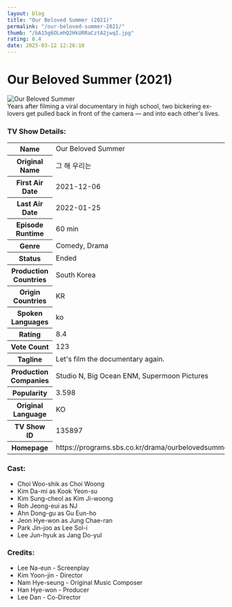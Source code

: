 ```yaml
---
layout: blog
title: "Our Beloved Summer (2021)"
permalink: "/our-beloved-summer-2021/"
thumb: "/bA15g6OLmhQ2HkURRaCztA2jwqI.jpg"
rating: 8.4
date: 2025-03-12 12:26:10
---
```

<h1 class="title">Our Beloved Summer (2021)</h1><div class="poster"><img src="{{ site.imglink }}/bA15g6OLmhQ2HkURRaCztA2jwqI.jpg" class="img-fluid my-3" alt="Our Beloved Summer"/></div><div class="plot">Years after filming a viral documentary in high school, two bickering ex-lovers get pulled back in front of the camera — and into each other's lives.</div><h3>TV Show Details:</h3><table class="table table-bordered details"><tr><th>Name</th><td>Our Beloved Summer</td></tr><tr><th>Original Name</th><td>그 해 우리는</td></tr><tr><th>First Air Date</th><td>2021-12-06</td></tr><tr><th>Last Air Date</th><td>2022-01-25</td></tr><tr><th>Episode Runtime</th><td>60 min</td></tr><tr><th>Genre</th><td>Comedy, Drama</td></tr><tr><th>Status</th><td>Ended</td></tr><tr><th>Production Countries</th><td>South Korea</td></tr><tr><th>Origin Countries</th><td>KR</td></tr><tr><th>Spoken Languages</th><td>ko</td></tr><tr><th>Rating</th><td>8.4</td></tr><tr><th>Vote Count</th><td>123</td></tr><tr><th>Tagline</th><td>Let's film the documentary again.</td></tr><tr><th>Production Companies</th><td>Studio N, Big Ocean ENM, Supermoon Pictures</td></tr><tr><th>Popularity</th><td>3.598</td></tr><tr><th>Original Language</th><td>KO</td></tr><tr><th>TV Show ID</th><td>135897</td></tr><tr><th>Homepage</th><td>https://programs.sbs.co.kr/drama/ourbelovedsummer</td></tr></table><h3>Cast:</h3><ul class="list-group cast"><li>Choi Woo-shik as Choi Woong</li><li>Kim Da-mi as Kook Yeon-su</li><li>Kim Sung-cheol as Kim Ji-woong</li><li>Roh Jeong-eui as NJ</li><li>Ahn Dong-gu as Gu Eun-ho</li><li>Jeon Hye-won as Jung Chae-ran</li><li>Park Jin-joo as Lee Sol-i</li><li>Lee Jun-hyuk as Jang Do-yul</li></ul><h3>Credits:</h3><ul class="list-group crew"><li>Lee Na-eun - Screenplay</li><li>Kim Yoon-jin - Director</li><li>Nam Hye-seung - Original Music Composer</li><li>Han Hye-won - Producer</li><li>Lee Dan - Co-Director</li></ul>